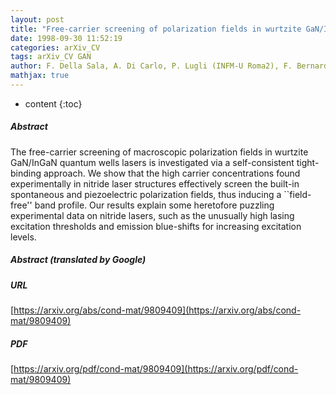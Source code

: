 ```yaml
---
layout: post
title: "Free-carrier screening of polarization fields in wurtzite GaN/InGaN laser structures"
date: 1998-09-30 11:52:19
categories: arXiv_CV
tags: arXiv_CV GAN
author: F. Della Sala, A. Di Carlo, P. Lugli (INFM-U Roma2), F. Bernardini (INFM-U Cagliari), V. Fiorentini (INFM-U Cagliari, WSI Munich), R. Scholz (TU Chemnitz)J.-M. Jancu (Pisa)
mathjax: true
---
```


* content
{:toc}

##### Abstract
The free-carrier screening of macroscopic polarization fields in wurtzite GaN/InGaN quantum wells lasers is investigated via a self-consistent tight-binding approach. We show that the high carrier concentrations found experimentally in nitride laser structures effectively screen the built-in spontaneous and piezoelectric polarization fields, thus inducing a ``field-free'' band profile. Our results explain some heretofore puzzling experimental data on nitride lasers, such as the unusually high lasing excitation thresholds and emission blue-shifts for increasing excitation levels.

##### Abstract (translated by Google)


##### URL
[https://arxiv.org/abs/cond-mat/9809409](https://arxiv.org/abs/cond-mat/9809409)

##### PDF
[https://arxiv.org/pdf/cond-mat/9809409](https://arxiv.org/pdf/cond-mat/9809409)

